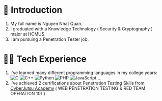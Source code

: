 # 👋 Introduction
1. My full name is Nguyen Nhat Quan. <br>
2. I graduated with a Knowledge Technology ( Security & Cryptography ) major at HCMUS.
3. I am pursuing a Penetration Tester job.
# 🧑‍💻 Tech Experience
1. I've learned many different programming languages in my college years: ![C](https://img.shields.io/badge/c-%2300599C.svg?style=for-the-badge&logo=c&logoColor=white) ![C++](https://img.shields.io/badge/c++-%2300599C.svg?style=for-the-badge&logo=c%2B%2B&logoColor=white) ![Python](https://img.shields.io/badge/python-3670A0?style=for-the-badge&logo=python&logoColor=ffdd54) ![PHP](https://img.shields.io/badge/php-%23777BB4.svg?style=for-the-badge&logo=php&logoColor=white) ![JavaScript](https://img.shields.io/badge/javascript-%23323330.svg?style=for-the-badge&logo=javascript&logoColor=%23F7DF1E),...
2. I've achieved 2 certifications about Penetration Testing Skills from [CyberJutsu Academy](https://cyberjutsu.io/) ( WEB PENETRATION TESTING & RED TEAM OPERATION 101 )
